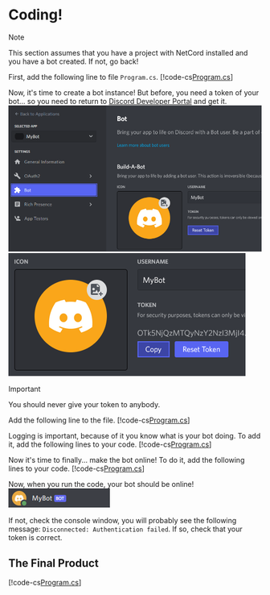 # Coding!

> [!Note]
> This section assumes that you have a project with NetCord installed and you have a bot created. If not, go back!

First, add the following line to file `Program.cs`.
[!code-cs[Program.cs](coding/Program.cs#L1-L2)]

Now, it's time to create a bot instance! But before, you need a token of your bot... so you need to return to [Discord Developer Portal](https://discord.com/developers/applications) and get it.
![](../../images/coding_Token_1.png)
![](../../images/coding_Token_2.png)

> [!IMPORTANT]
> You should never give your token to anybody.

Add the following line to the file.
[!code-cs[Program.cs](coding/Program.cs#L4)]

Logging is important, because of it you know what is your bot doing. To add it, add the following lines to your code.
[!code-cs[Program.cs](coding/Program.cs#L5-L9)]

Now it's time to finally... make the bot online! To do it, add the following lines to your code.
[!code-cs[Program.cs](coding/Program.cs#L10-L11)]

Now, when you run the code, your bot should be online!
![](../../images/coding_BotOnline.png)

If not, check the console window, you will probably see the following message: `Disconnected: Authentication failed`. If so, check that your token is correct.

## The Final Product
[!code-cs[Program.cs](coding/Program.cs)]